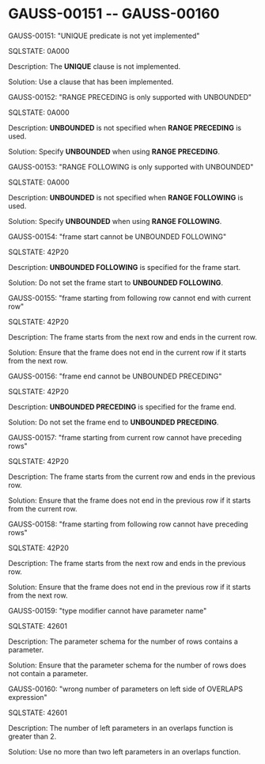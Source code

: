 # GAUSS-00151 -- GAUSS-00160<a name="EN-US_TOPIC_0302073663"></a>

GAUSS-00151: "UNIQUE predicate is not yet implemented"

SQLSTATE: 0A000

Description: The  **UNIQUE**  clause is not implemented.

Solution: Use a clause that has been implemented.

GAUSS-00152: "RANGE PRECEDING is only supported with UNBOUNDED"

SQLSTATE: 0A000

Description:  **UNBOUNDED**  is not specified when  **RANGE PRECEDING**  is used.

Solution: Specify  **UNBOUNDED**  when using  **RANGE PRECEDING**.

GAUSS-00153: "RANGE FOLLOWING is only supported with UNBOUNDED"

SQLSTATE: 0A000

Description:  **UNBOUNDED**  is not specified when  **RANGE FOLLOWING**  is used.

Solution: Specify  **UNBOUNDED**  when using  **RANGE FOLLOWING**.

GAUSS-00154: "frame start cannot be UNBOUNDED FOLLOWING"

SQLSTATE: 42P20

Description:  **UNBOUNDED FOLLOWING**  is specified for the frame start.

Solution: Do not set the frame start to  **UNBOUNDED FOLLOWING**.

GAUSS-00155: "frame starting from following row cannot end with current row"

SQLSTATE: 42P20

Description: The frame starts from the next row and ends in the current row.

Solution: Ensure that the frame does not end in the current row if it starts from the next row.

GAUSS-00156: "frame end cannot be UNBOUNDED PRECEDING"

SQLSTATE: 42P20

Description:  **UNBOUNDED PRECEDING**  is specified for the frame end.

Solution: Do not set the frame end to  **UNBOUNDED PRECEDING**.

GAUSS-00157: "frame starting from current row cannot have preceding rows"

SQLSTATE: 42P20

Description: The frame starts from the current row and ends in the previous row.

Solution: Ensure that the frame does not end in the previous row if it starts from the current row.

GAUSS-00158: "frame starting from following row cannot have preceding rows"

SQLSTATE: 42P20

Description: The frame starts from the next row and ends in the previous row.

Solution: Ensure that the frame does not end in the previous row if it starts from the next row.

GAUSS-00159: "type modifier cannot have parameter name"

SQLSTATE: 42601

Description: The parameter schema for the number of rows contains a parameter.

Solution: Ensure that the parameter schema for the number of rows does not contain a parameter.

GAUSS-00160: "wrong number of parameters on left side of OVERLAPS expression"

SQLSTATE: 42601

Description: The number of left parameters in an overlaps function is greater than 2.

Solution: Use no more than two left parameters in an overlaps function.

